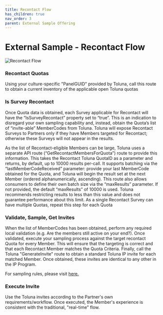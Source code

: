 ```yaml
---
title: Recontact Flow
has_children: true
nav_order: 3
parent: External Sample Offering
---
```



# External Sample - Recontact Flow


![Recontact Flow](https://github.com/josh-toluna/tolunaintegratedpaneldocs/blob/master/resources/flows/IP%20Flow%20Diagrams-ES%20Recontact%20Flow.png?raw=true)

### Recontact Quotas

Using your culture-specific "PanelGUID" provided by Toluna, call this route to obtain a current inventory of the applicable open Toluna quotas

### Is Survey Recontact

Once Quota data is obtained, each Survey applicable for Recontact will have the “IsSurveyRecontact” property set to “true”. This is an indication to disregard your own sampling capability and, instead, obtain the Quota’s list of “invite-able” MemberCodes from Toluna. Toluna will expose Recontact Surveys to Partners only if they have Members targeted for Recontact; otherwise these Surveys will not appear in the results.

As the list of Recontact-eligible Members can be large, Toluna uses a separate API route (“GetRecontactMembersForQuota”) route to provide this information. This takes the Recontact Toluna QuotaID as a parameter and returns, by default, up to 10000 results per-call. It supports batching via the “lastMemberCodeReceived” parameter: provide your last MemberCode obtained for the Quota, and Toluna will begin the result set at the next Member (ordered alphanumerically, ascending). This route also allows consumers to define their own batch size via the “maxResults” parameter. If not provided, the default “maxResults” of 10000 is used. Toluna recommends restricting results to less than this value and does not guarantee performance about this limit. As a single Recontact Survey can have multiple Quotas, repeat this step for each Quota

### Validate, Sample, Get Invites

When the list of MemberCodes has been obtained, perform any required local validation (e.g. Are the members still active on your end?). Once validated, execute your sampling process against the target recontact Quota for every Member. This will ensure that the targeting is correct and that each Recontact Member matches the Quota Criteria. Finally, call the Toluna "GenerateInvite" route to obtain a standard Toluna IP invite for each matched Member. Once obtained, these invites are identical to any other in the IP Program.

For sampling rules, please visit [here.](/externalsample/samplingrules)

### Execute Invite

Use the Toluna invites according to the Partner's own requirements/workflow. Once executed, the Member's experience is consistent with the traditional, "real-time" flow.
